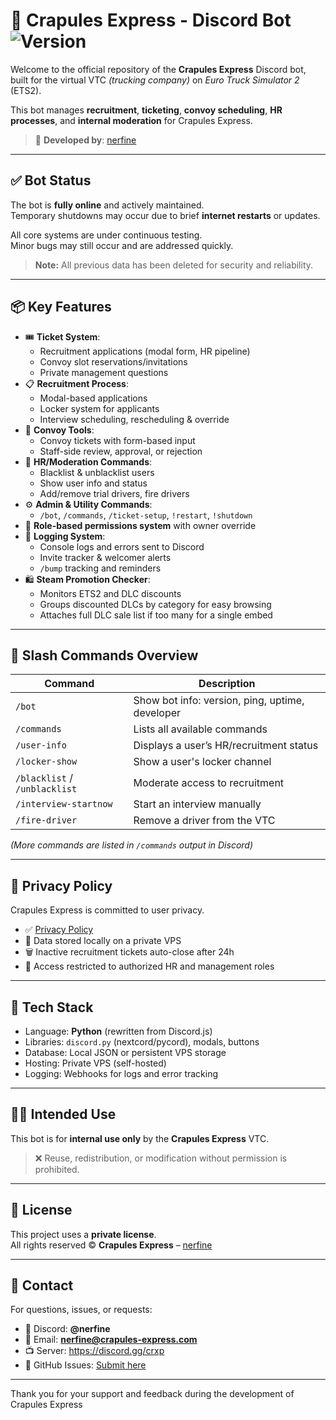# 🚚 Crapules Express - Discord Bot ![Version](https://img.shields.io/badge/version-2.0.0-blue.svg)

Welcome to the official repository of the **Crapules Express** Discord bot, built for the virtual VTC *(trucking company)* on *Euro Truck Simulator 2* (ETS2).

This bot manages **recruitment**, **ticketing**, **convoy scheduling**, **HR processes**, and **internal moderation** for Crapules Express.

> 🔧 **Developed by**: [nerfine](https://github.com/nerfine)

---

## ✅ Bot Status

The bot is **fully online** and actively maintained.  
Temporary shutdowns may occur due to brief **internet restarts** or updates.

All core systems are under continuous testing.  
Minor bugs may still occur and are addressed quickly.

> **Note:** All previous data has been deleted for security and reliability.

---

## 📦 Key Features

- 🎟️ **Ticket System**:
  - Recruitment applications (modal form, HR pipeline)
  - Convoy slot reservations/invitations
  - Private management questions
- 📋 **Recruitment Process**:
  - Modal-based applications
  - Locker system for applicants
  - Interview scheduling, rescheduling & override
- 🧾 **Convoy Tools**:
  - Convoy tickets with form-based input
  - Staff-side review, approval, or rejection
- 🔧 **HR/Moderation Commands**:
  - Blacklist & unblacklist users
  - Show user info and status
  - Add/remove trial drivers, fire drivers
- ⚙️ **Admin & Utility Commands**:
  - `/bot`, `/commands`, `/ticket-setup`, `!restart`, `!shutdown`
- 🔐 **Role-based permissions system** with owner override
- 🧠 **Logging System**:
  - Console logs and errors sent to Discord
  - Invite tracker & welcomer alerts
  - `/bump` tracking and reminders
- 🛍️ **Steam Promotion Checker**:
  - Monitors ETS2 and DLC discounts
  - Groups discounted DLCs by category for easy browsing
  - Attaches full DLC sale list if too many for a single embed

---

## 💬 Slash Commands Overview

| Command                | Description                                   |
|------------------------|-----------------------------------------------|
| `/bot`                 | Show bot info: version, ping, uptime, developer |
| `/commands`            | Lists all available commands                  |
| `/user-info`           | Displays a user’s HR/recruitment status       |
| `/locker-show`         | Show a user's locker channel                  |
| `/blacklist` / `/unblacklist` | Moderate access to recruitment         |
| `/interview-startnow`  | Start an interview manually                   |
| `/fire-driver`         | Remove a driver from the VTC                  |

*(More commands are listed in `/commands` output in Discord)*

---

## 🔐 Privacy Policy

Crapules Express is committed to user privacy.

- ✅ [Privacy Policy](https://github.com/Nerfine/crapules-express/blob/main/privacy.md)
- 📁 Data stored locally on a private VPS
- 🗑️ Inactive recruitment tickets auto-close after 24h
- 👤 Access restricted to authorized HR and management roles

---

## 🧱 Tech Stack

- Language: **Python** (rewritten from Discord.js)
- Libraries: `discord.py` (nextcord/pycord), modals, buttons
- Database: Local JSON or persistent VPS storage
- Hosting: Private VPS (self-hosted)
- Logging: Webhooks for logs and error tracking

---

## 🧑‍💼 Intended Use

This bot is for **internal use only** by the **Crapules Express** VTC.

> ❌ Reuse, redistribution, or modification without permission is prohibited.

---

## 📄 License

This project uses a **private license**.  
All rights reserved © **Crapules Express** – [nerfine](https://github.com/nerfine)

---

## 🤝 Contact

For questions, issues, or requests:

- 💬 Discord: **@nerfine**  
- 📧 Email: **nerfine@crapules-express.com**  
- 📺 Server: https://discord.gg/crxp  
- 🐞 GitHub Issues: [Submit here](https://github.com/Nerfine/crapules-express/issues)

---

Thank you for your support and feedback during the development of Crapules Express
